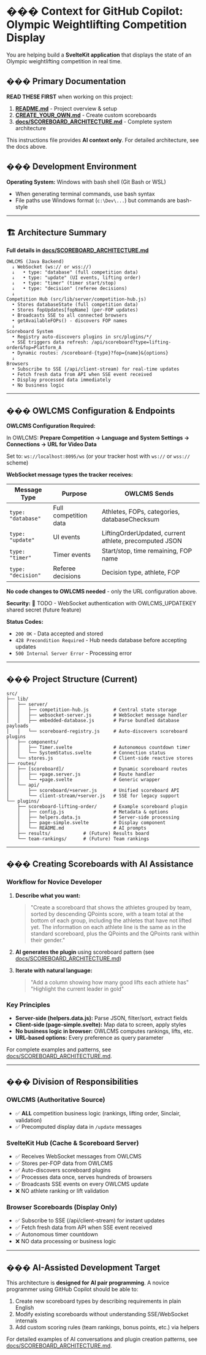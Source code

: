 # ��� Context for GitHub Copilot: Olympic Weightlifting Competition Display

You are helping build a **SvelteKit application** that displays the state of an Olympic weightlifting competition in real time.

## ��� Primary Documentation

**READ THESE FIRST** when working on this project:

1. **[README.md](../README.md)** - Project overview & setup
2. **[CREATE_YOUR_OWN.md](../CREATE_YOUR_OWN.md)** - Create custom scoreboards
3. **[docs/SCOREBOARD_ARCHITECTURE.md](../docs/SCOREBOARD_ARCHITECTURE.md)** - Complete system architecture

This instructions file provides **AI context only**. For detailed architecture, see the docs above.

## ���️ Development Environment

**Operating System:** Windows with bash shell (Git Bash or WSL)
- When generating terminal commands, use bash syntax
- File paths use Windows format (`c:\Dev\...`) but commands are bash-style

------

## 🏗️ Architecture Summary

**Full details in [docs/SCOREBOARD_ARCHITECTURE.md](../docs/SCOREBOARD_ARCHITECTURE.md)**

```
OWLCMS (Java Backend)
  ↓ WebSocket (ws:// or wss://)
  ↓   • type: "database" (full competition data)
  ↓   • type: "update" (UI events, lifting order)
  ↓   • type: "timer" (timer start/stop)
  ↓   • type: "decision" (referee decisions)
  ↓
Competition Hub (src/lib/server/competition-hub.js)
  • Stores databaseState (full competition data)
  • Stores fopUpdates[fopName] (per-FOP updates)
  • Broadcasts SSE to all connected browsers
  • getAvailableFOPs() - discovers FOP names
  ↓
Scoreboard System
  • Registry auto-discovers plugins in src/plugins/*/
  • SSE triggers data refresh: /api/scoreboard?type=lifting-order&fop=Platform_A
  • Dynamic routes: /scoreboard-{type}?fop={name}&{options}
  ↓
Browsers
  • Subscribe to SSE (/api/client-stream) for real-time updates
  • Fetch fresh data from API when SSE event received
  • Display processed data immediately
  • No business logic
```


------

## ��� OWLCMS Configuration & Endpoints

**OWLCMS Configuration Required:**

In OWLCMS: **Prepare Competition → Language and System Settings → Connections → URL for Video Data**

Set to: `ws://localhost:8095/ws` (or your tracker host with `ws://` or `wss://` scheme)

**WebSocket message types the tracker receives:**

| Message Type | Purpose | OWLCMS Sends |
|----------|---------|--------------|
| `type: "database"` | Full competition data | Athletes, FOPs, categories, databaseChecksum |
| `type: "update"` | UI events | LiftingOrderUpdated, current athlete, precomputed JSON |
| `type: "timer"` | Timer events | Start/stop, time remaining, FOP name |
| `type: "decision"` | Referee decisions | Decision type, athlete, FOP |

**No code changes to OWLCMS needed** - only the URL configuration above.

**Security:** 🚧 TODO - WebSocket authentication with OWLCMS_UPDATEKEY shared secret (future feature)

**Status Codes:**
- `200 OK` - Data accepted and stored
- `428 Precondition Required` - Hub needs database before accepting updates
- `500 Internal Server Error` - Processing error

------

## ��� Project Structure (Current)

```
src/
├── lib/
│   ├── server/
│   │   ├── competition-hub.js         # Central state storage
│   │   ├── websocket-server.js        # WebSocket message handler
│   │   ├── embedded-database.js       # Parse bundled database payloads
│   │   └── scoreboard-registry.js     # Auto-discovers scoreboard plugins
│   ├── components/
│   │   ├── Timer.svelte               # Autonomous countdown timer
│   │   └── SystemStatus.svelte        # Connection status
│   └── stores.js                      # Client-side reactive stores
├── routes/
│   ├── [scoreboard]/                  # Dynamic scoreboard routes
│   │   ├── +page.server.js            # Route handler
│   │   └── +page.svelte               # Generic wrapper
│   └── api/
│       ├── scoreboard/+server.js      # Unified scoreboard API
│       └── client-stream/+server.js   # SSE for legacy support
└── plugins/
    ├── scoreboard-lifting-order/      # Example scoreboard plugin
    │   ├── config.js                  # Metadata & options
    │   ├── helpers.data.js            # Server-side processing
    │   ├── page-simple.svelte         # Display component
    │   └── README.md                  # AI prompts
    ├── results/            # (Future) Results board
    └── team-rankings/      # (Future) Team rankings
```

------

## ��� Creating Scoreboards with AI Assistance

### Workflow for Novice Developer

1. **Describe what you want:**

   > "Create a scoreboard that shows the athletes grouped by team, sorted by descending QPoints score, with a team total at the bottom of each group, including the athletes that have not lifted yet. The information on each athlete line is the same as in the standard scoreboard, plus the QPoints and the QPoints rank within their gender."

2. **AI generates the plugin** using scoreboard pattern (see [docs/SCOREBOARD_ARCHITECTURE.md](../docs/SCOREBOARD_ARCHITECTURE.md))

3. **Iterate with natural language:**

   > "Add a column showing how many good lifts each athlete has"  
   > "Highlight the current leader in gold"

### Key Principles

- **Server-side (helpers.data.js):** Parse JSON, filter/sort, extract fields
- **Client-side (page-simple.svelte):** Map data to screen, apply styles
- **No business logic in browser:** OWLCMS computes rankings, lifts, etc.
- **URL-based options:** Every preference as query parameter

For complete examples and patterns, see [docs/SCOREBOARD_ARCHITECTURE.md](../docs/SCOREBOARD_ARCHITECTURE.md).

------

## ���️ Division of Responsibilities

### OWLCMS (Authoritative Source)
- ✅ **ALL** competition business logic (rankings, lifting order, Sinclair, validation)
- ✅ Precomputed display data in `/update` messages

### SvelteKit Hub (Cache & Scoreboard Server)
- ✅ Receives WebSocket messages from OWLCMS
- ✅ Stores per-FOP data from OWLCMS
- ✅ Auto-discovers scoreboard plugins
- ✅ Processes data once, serves hundreds of browsers
- ✅ Broadcasts SSE events on every OWLCMS update
- ❌ NO athlete ranking or lift validation

### Browser Scoreboards (Display Only)
- ✅ Subscribe to SSE (/api/client-stream) for instant updates
- ✅ Fetch fresh data from API when SSE event received
- ✅ Autonomous timer countdown
- ❌ NO data processing or business logic

------

## ��� AI-Assisted Development Target

This architecture is **designed for AI pair programming**. A novice programmer using GitHub Copilot should be able to:

1. Create new scoreboard types by describing requirements in plain English
2. Modify existing scoreboards without understanding SSE/WebSocket internals
3. Add custom scoring rules (team rankings, bonus points, etc.) via helpers

For detailed examples of AI conversations and plugin creation patterns, see [docs/SCOREBOARD_ARCHITECTURE.md](../docs/SCOREBOARD_ARCHITECTURE.md).
